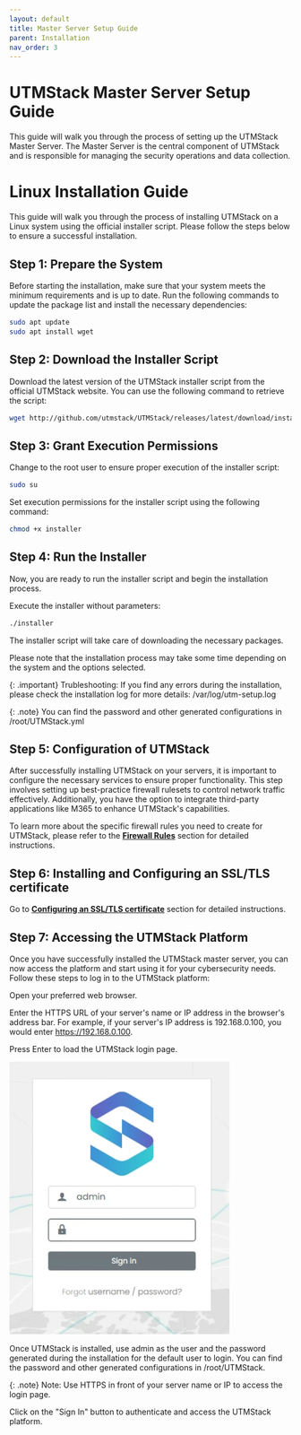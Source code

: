 ```yaml
---
layout: default
title: Master Server Setup Guide
parent: Installation
nav_order: 3
---
```

# UTMStack Master Server Setup Guide

This guide will walk you through the process of setting up the UTMStack Master Server. The Master Server is the central component of UTMStack and is responsible for managing the security operations and data collection.

# Linux Installation Guide

This guide will walk you through the process of installing UTMStack on a Linux system using the official installer script. Please follow the steps below to ensure a successful installation.

## Step 1: Prepare the System

Before starting the installation, make sure that your system meets the minimum requirements and is up to date. Run the following commands to update the package list and install the necessary dependencies:

``` bash
sudo apt update
sudo apt install wget
```

## Step 2: Download the Installer Script

Download the latest version of the UTMStack installer script from the official UTMStack website. You can use the following command to retrieve the script:

``` bash
wget http://github.com/utmstack/UTMStack/releases/latest/download/installer

```

## Step 3: Grant Execution Permissions

Change to the root user to ensure proper execution of the installer script:

``` bash
sudo su
```

Set execution permissions for the installer script using the following command:

``` bash
chmod +x installer
```

## Step 4: Run the Installer

Now, you are ready to run the installer script and begin the installation process.

Execute the installer without parameters:

``` bash
./installer
```


The installer script will take care of downloading the necessary packages.

Please note that the installation process may take some time depending on the system and the options selected.


{: .important}
Trubleshooting:
If you find any errors during the installation, please check the installation log for more details: /var/log/utm-setup.log

{: .note}
You can find the password and other generated configurations in /root/UTMStack.yml

## Step 5: Configuration of UTMStack
After successfully installing UTMStack on your servers, it is important to configure the necessary services to ensure proper functionality. This step involves setting up best-practice firewall rulesets to control network traffic effectively. Additionally, you have the option to integrate third-party applications like M365 to enhance UTMStack's capabilities.

To learn more about the specific firewall rules you need to create for UTMStack, please refer to the **<a href="./FirewallRules">Firewall Rules</a>** section for detailed instructions.


## Step 6:  Installing and Configuring an SSL/TLS certificate

Go to **<a href="./FirewallRules">Configuring an SSL/TLS certificate</a>** section for detailed instructions.

## Step 7: Accessing the UTMStack Platform
Once you have successfully installed the UTMStack master server, you can now access the platform and start using it for your cybersecurity needs. Follow these steps to log in to the UTMStack platform:

Open your preferred web browser.

Enter the HTTPS URL of your server's name or IP address in the browser's address bar. For example, if your server's IP address is 192.168.0.100, you would enter https://192.168.0.100.

Press Enter to load the UTMStack login page.

<img title="UTMStack Installer Capture" alt="UTMStack Installer Capture" src="./Images/Images/../../../Images/UTMStacklogin.png">

Once UTMStack is installed, use admin as the user and the password generated during the installation for the default user to login. You can find the password and other generated configurations in /root/UTMStack.

{: .note}
Note: Use HTTPS in front of your server name or IP to access the login page.

Click on the "Sign In" button to authenticate and access the UTMStack platform.